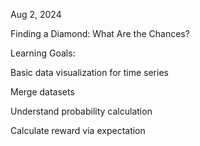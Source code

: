 Aug 2, 2024

Finding a Diamond: What Are the Chances?

Learning Goals:

Basic data visualization for time series

Merge datasets

Understand probability calculation

Calculate reward via expectation